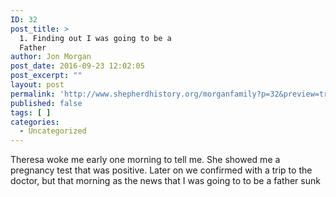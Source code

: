 ```yaml
---
ID: 32
post_title: >
  1. Finding out I was going to be a
  Father
author: Jon Morgan
post_date: 2016-09-23 12:02:05
post_excerpt: ""
layout: post
permalink: 'http://www.shepherdhistory.org/morganfamily?p=32&preview=true&preview_id=32'
published: false
tags: [ ]
categories:
  - Uncategorized
---
```

Theresa woke me early one morning to tell me. She showed me a pregnancy test that was positive. Later on we confirmed with a trip to the doctor, but that morning as the news that I was going to to be a father sunk